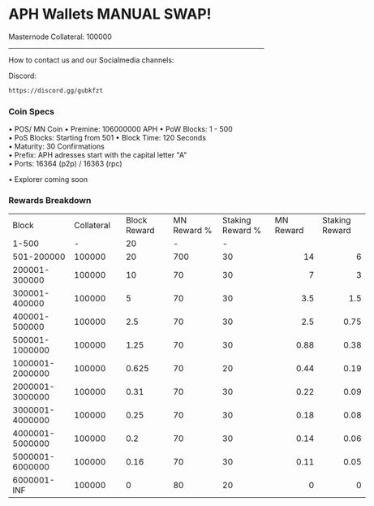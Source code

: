 # APH Wallets   MANUAL SWAP! 

Masternode Collateral: 100000



------

How to contact us and our Socialmedia channels:

Discord: 
```bash
https://discord.gg/gubkfzt
```


### Coin Specs

• POS/ MN Coin
• Premine: 106000000 APH
• PoW Blocks: 1 - 500  
• PoS Blocks: Starting from 501
• Block Time: 120 Seconds    
• Maturity: 30 Confirmations  
• Prefix: APH adresses start with the capital letter "A"  
• Ports: 16364 (p2p) / 16363 (rpc)

• Explorer coming soon 


### Rewards Breakdown
<table border=0 cellpadding=0 cellspacing=0 width=701 class=xl6553517252
 style='border-collapse:collapse;table-layout:fixed;width:528pt'>
 <col class=xl6553517252 width=139 style='mso-width-source:userset;mso-width-alt:
 4785;width:104pt'>
 <col class=xl6553517252 width=107 span=2 style='mso-width-source:userset;
 mso-width-alt:3702;width:81pt'>
 <col class=xl6553517252 width=134 style='mso-width-source:userset;mso-width-alt:
 4608;width:100pt'>
 <col class=xl6553517252 width=107 span=2 style='mso-width-source:userset;
 mso-width-alt:3702;width:81pt'>
 <tr height=21 style='mso-height-source:userset;height:15.75pt'>
  <td height=21 class=xl6317252 width=150 style='height:15.75pt;width:104pt'>Block</td>
  <td class=xl6317252 width=107 style='width:81pt'>Collateral</td>
  <td class=xl6317252 width=107 style='width:81pt'>Block Reward</td>
  <td class=xl6317252 width=107 style='width:81pt'>MN Reward %</td>
  <td class=xl6317252 width=134 style='width:100pt'>Staking Reward %</td>
  <td class=xl6317252 width=107 style='width:81pt'>MN Reward</td>
  <td class=xl6317252 width=107 style='width:81pt'>Staking Reward</td>
 </tr>
 <tr height=21 style='mso-height-source:userset;height:15.75pt'>
  <td height=21 class=xl6417252 style='height:15.75pt'>1-500</td>
  <td class=xl6517252>-</td>
  <td class=xl6517252>20</td>
  <td class=xl6617252>-</td>
  <td class=xl6617252>-</td>
  <td class=xl6717252></td>
  <td class=xl6553517252></td>
 </tr>
 <tr height=21 style='mso-height-source:userset;height:15.75pt'>
  <td height=21 class=xl6417252 style='height:15.75pt'>501-200000</td>
  <td class=xl6517252>100000</td>
  <td class=xl6617252>20</td>
  <td class=xl6617252>700</td>
  <td class=xl6617252>30</td>
  <td class=xl6717252 align=right>14</td>
  <td class=xl6817252 align=right>6</td>
 </tr>
 <tr height=21 style='mso-height-source:userset;height:15.75pt'>
  <td height=21 class=xl6417252 style='height:15.75pt'>200001-300000</td>
  <td class=xl6517252>100000</td>
  <td class=xl6617252>10</td>
  <td class=xl6617252>70</td>
  <td class=xl6617252>30</td>
  <td class=xl6717252 align=right>7</td>
  <td class=xl6817252 align=right>3</td>
 </tr>
  <tr height=21 style='mso-height-source:userset;height:15.75pt'>
  <td height=21 class=xl6417252 style='height:15.75pt'>300001-400000</td>
  <td class=xl6517252>100000</td>
  <td class=xl6617252>5</td>
  <td class=xl6617252>70</td>
  <td class=xl6617252>30</td>
  <td class=xl6717252 align=right>3.5</td>
  <td class=xl6817252 align=right>1.5</td>
 </tr>
  <tr height=21 style='mso-height-source:userset;height:15.75pt'>
  <td height=21 class=xl6417252 style='height:15.75pt'>400001-500000</td>
  <td class=xl6517252>100000</td>
  <td class=xl6617252>2.5</td>
  <td class=xl6617252>70</td>
  <td class=xl6617252>30</td>
  <td class=xl6717252 align=right>2.5</td>
  <td class=xl6817252 align=right>0.75</td>
 </tr>
  <tr height=21 style='mso-height-source:userset;height:15.75pt'>
  <td height=21 class=xl6417252 style='height:15.75pt'>500001-1000000</td>
  <td class=xl6517252>100000</td>
  <td class=xl6617252>1.25</td>
  <td class=xl6617252>70</td>
  <td class=xl6617252>30</td>
  <td class=xl6717252 align=right>0.88</td>
  <td class=xl6817252 align=right>0.38</td>
  </tr>
  <tr height=21 style='mso-height-source:userset;height:15.75pt'>
  <td height=21 class=xl6417252 style='height:15.75pt'>1000001-2000000</td>
  <td class=xl6517252>100000</td>
  <td class=xl6617252>0.625</td>
  <td class=xl6617252>70</td>
  <td class=xl6617252>20</td>
  <td class=xl6717252 align=right>0.44</td>
  <td class=xl6817252 align=right>0.19</td>
  </tr>
  <tr height=21 style='mso-height-source:userset;height:15.75pt'>
  <td height=21 class=xl6417252 style='height:15.75pt'>2000001-3000000</td>
  <td class=xl6517252>100000</td>
  <td class=xl6617252>0.31</td>
  <td class=xl6617252>70</td>
  <td class=xl6617252>30</td>
  <td class=xl6717252 align=right>0.22</td>
  <td class=xl6817252 align=right>0.09</td>
  </tr>
  <tr height=21 style='mso-height-source:userset;height:15.75pt'>
  <td height=21 class=xl6417252 style='height:15.75pt'>3000001-4000000</td>
  <td class=xl6517252>100000</td>
  <td class=xl6617252>0.25</td>
  <td class=xl6617252>70</td>
  <td class=xl6617252>30</td>
  <td class=xl6717252 align=right>0.18</td>
  <td class=xl6817252 align=right>0.08</td>
  </tr>
  <tr height=21 style='mso-height-source:userset;height:15.75pt'>
  <td height=21 class=xl6417252 style='height:15.75pt'>4000001-5000000</td>
  <td class=xl6517252>100000</td>
  <td class=xl6617252>0.2</td>
  <td class=xl6617252>70</td>
  <td class=xl6617252>30</td>
  <td class=xl6717252 align=right>0.14</td>
  <td class=xl6817252 align=right>0.06</td>
  </tr>
  <tr height=21 style='mso-height-source:userset;height:15.75pt'>
  <td height=21 class=xl6417252 style='height:15.75pt'>5000001-6000000</td>
  <td class=xl6517252>100000</td>
  <td class=xl6617252>0.16</td>
  <td class=xl6617252>70</td>
  <td class=xl6617252>30</td>
  <td class=xl6717252 align=right>0.11</td>
  <td class=xl6817252 align=right>0.05</td>
  </tr>
  <tr height=21 style='mso-height-source:userset;height:15.75pt'>
  <td height=21 class=xl6417252 style='height:15.75pt'>6000001-INF</td>
  <td class=xl6517252>100000</td>
  <td class=xl6617252>0</td>
  <td class=xl6617252>80</td>
  <td class=xl6617252>20</td>
  <td class=xl6717252 align=right>0</td>
  <td class=xl6817252 align=right>0</td>
  </tr>
  </table>



